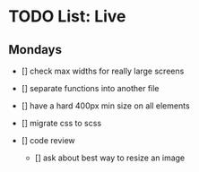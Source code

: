 # TODO List: Live

## Mondays

<!-- - [x] add responsive layout properties to the desktop layout, more specifically the layout shifter style -->

- [] check max widths for really large screens

<!-- - [x] refocus cursor in the text box after a tweet entry -->

- [] separate functions into another file

- [] have a hard 400px min size on all elements

- [] migrate css to scss

- [] code review

  - [] ask about best way to resize an image
